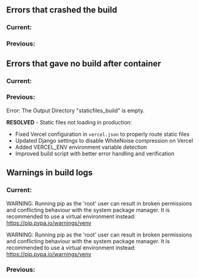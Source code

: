 ## Errors that crashed the build

### Current:

### Previous:

## Errors that gave no build after container

### Current:

### Previous:

Error: The Output Directory "staticfiles_build" is empty.

**RESOLVED** - Static files not loading in production:
- Fixed Vercel configuration in `vercel.json` to properly route static files
- Updated Django settings to disable WhiteNoise compression on Vercel
- Added VERCEL_ENV environment variable detection
- Improved build script with better error handling and verification

## Warnings in build logs

### Current:

WARNING: Running pip as the 'root' user can result in broken permissions and conflicting behaviour with the system package manager. It is recommended to use a virtual environment instead: https://pip.pypa.io/warnings/venv

WARNING: Running pip as the 'root' user can result in broken permissions and conflicting behaviour with the system package manager. It is recommended to use a virtual environment instead: https://pip.pypa.io/warnings/venv

### Previous: